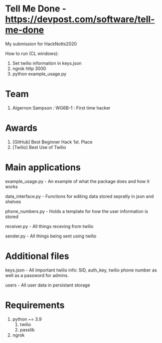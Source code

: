 # Tell Me Done - https://devpost.com/software/tell-me-done

My submission for HackNotts2020

How to run (CL windows):

1. Set twilio information in keys.json
2. ngrok http 3000
3. python example_usage.py

# Team

1. Algernon Sampson : WG6B-1 : First time hacker

# Awards

1. [GitHub] Best Beginner Hack 1st. Place
2. [Twilio] Best Use of Twilio

# Main applications

example_usage.py - An example of what the package does and how it works

data_interface.py - Functions for editing data stored sepratly in json and shelves

phone_numbers.py - Holds a template for how the user information is stored

receiver.py - All things receving from twilio

sender.py - All things being sent using twilio

# Additional files

keys.json - All important twilio info: SID, auth_key, twilio phone number as well as a password for admins.

users - All user data in persistant storage

# Requirements

1. python ~= 3.9
   1. twilio
   2. passlib
2. ngrok
